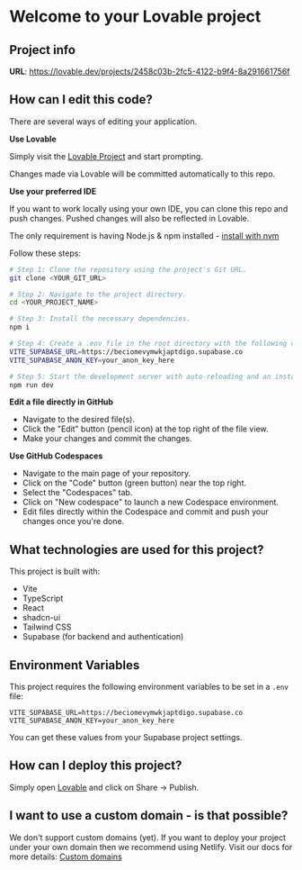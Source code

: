 # Welcome to your Lovable project

## Project info

**URL**: https://lovable.dev/projects/2458c03b-2fc5-4122-b9f4-8a291661756f

## How can I edit this code?

There are several ways of editing your application.

**Use Lovable**

Simply visit the [Lovable Project](https://lovable.dev/projects/2458c03b-2fc5-4122-b9f4-8a291661756f) and start prompting.

Changes made via Lovable will be committed automatically to this repo.

**Use your preferred IDE**

If you want to work locally using your own IDE, you can clone this repo and push changes. Pushed changes will also be reflected in Lovable.

The only requirement is having Node.js & npm installed - [install with nvm](https://github.com/nvm-sh/nvm#installing-and-updating)

Follow these steps:

```sh
# Step 1: Clone the repository using the project's Git URL.
git clone <YOUR_GIT_URL>

# Step 2: Navigate to the project directory.
cd <YOUR_PROJECT_NAME>

# Step 3: Install the necessary dependencies.
npm i

# Step 4: Create a .env file in the root directory with the following content:
VITE_SUPABASE_URL=https://beciomevymwkjaptdigo.supabase.co
VITE_SUPABASE_ANON_KEY=your_anon_key_here

# Step 5: Start the development server with auto-reloading and an instant preview.
npm run dev
```

**Edit a file directly in GitHub**

- Navigate to the desired file(s).
- Click the "Edit" button (pencil icon) at the top right of the file view.
- Make your changes and commit the changes.

**Use GitHub Codespaces**

- Navigate to the main page of your repository.
- Click on the "Code" button (green button) near the top right.
- Select the "Codespaces" tab.
- Click on "New codespace" to launch a new Codespace environment.
- Edit files directly within the Codespace and commit and push your changes once you're done.

## What technologies are used for this project?

This project is built with:

- Vite
- TypeScript
- React
- shadcn-ui
- Tailwind CSS
- Supabase (for backend and authentication)

## Environment Variables

This project requires the following environment variables to be set in a `.env` file:

```
VITE_SUPABASE_URL=https://beciomevymwkjaptdigo.supabase.co
VITE_SUPABASE_ANON_KEY=your_anon_key_here
```

You can get these values from your Supabase project settings.

## How can I deploy this project?

Simply open [Lovable](https://lovable.dev/projects/2458c03b-2fc5-4122-b9f4-8a291661756f) and click on Share -> Publish.

## I want to use a custom domain - is that possible?

We don't support custom domains (yet). If you want to deploy your project under your own domain then we recommend using Netlify. Visit our docs for more details: [Custom domains](https://docs.lovable.dev/tips-tricks/custom-domain/)